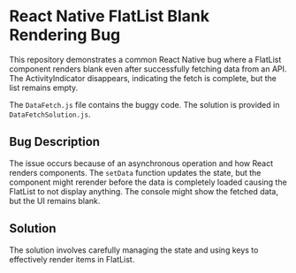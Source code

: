 # React Native FlatList Blank Rendering Bug

This repository demonstrates a common React Native bug where a FlatList component renders blank even after successfully fetching data from an API.  The ActivityIndicator disappears, indicating the fetch is complete, but the list remains empty.

The `DataFetch.js` file contains the buggy code. The solution is provided in `DataFetchSolution.js`.

## Bug Description
The issue occurs because of an asynchronous operation and how React renders components. The `setData` function updates the state, but the component might rerender before the data is completely loaded causing the FlatList to not display anything.  The console might show the fetched data, but the UI remains blank.

## Solution
The solution involves carefully managing the state and using keys to effectively render items in FlatList.